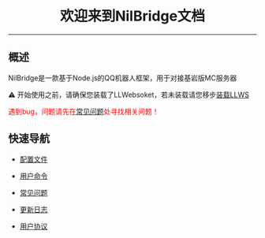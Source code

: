 # <center>欢迎来到NilBridge文档</center>

***

## 概述

NilBridge是一款基于Node.js的QQ机器人框架，用于对接基岩版MC服务器

⚠️ 开始使用之前，请确保您装载了LLWebsoket，若未装载请您移步[装载LLWS](http://xbridgex.site/user/llws/install)

<font color="#FF0000">遇到bug，问题请先在[常见问题](./QandA.md)处寻找相关问题！</font><br>

## 快速导航

 - [配置文件](./file.md)

 - [用户命令](./cmd.md)

 - [常见问题](./QandA.md)

 - [更新日志](./update.md)

 - [用户协议](./LIC.md)